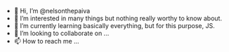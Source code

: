 - 👋 Hi, I’m @nelsonthepaiva
- 👀 I’m interested in many things but nothing really worthy to know about.
- 🌱 I’m currently learning basically everything, but for this purpose, JS.
- 💞️ I’m looking to collaborate on ...
- 📫 How to reach me ...

<!---
nelsonthepaiva/nelsonthepaiva is a ✨ special ✨ repository because its `README.md` (this file) appears on your GitHub profile.
You can click the Preview link to take a look at your changes.
--->
